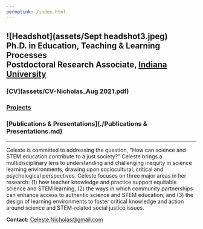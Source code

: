 ```yaml
---
permalink: /index.html
---
```

![Headshot](assets/Sept headshot3.jpeg) <br>
**Ph.D. in Education,** Teaching & Learning Processes <br>
**Postdoctoral Research Associate,** [Indiana University](https://crlt.indiana.edu/people/index.html) <br>
----
### [CV](assets/CV-Nicholas_Aug 2021.pdf)
### [Projects](./Projects.md)
### [Publications & Presentations](./Publications & Presentations.md)
----
Celeste is committed to addressing the question, "How can science and STEM education contribute to a just society?” Celeste brings a multidisciplinary lens to understanding and challenging inequity in science learning environments, drawing upon sociocultural, critical and psychological perspectives. Celeste focuses on three major areas in her research: (1) how teacher knowledge and practice support equitable science and STEM learning, (2) the ways in which community partnerships can enhance access to authentic science and STEM education; and (3) the design of learning environments to foster critical knowledge and action around science and STEM-related social justice issues. <br>

**Contact:** Celeste.Nicholas@gmail.com

